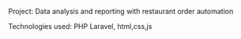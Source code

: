 Project: Data analysis and reporting with restaurant order automation

Technologies used: PHP Laravel, html,css,js
